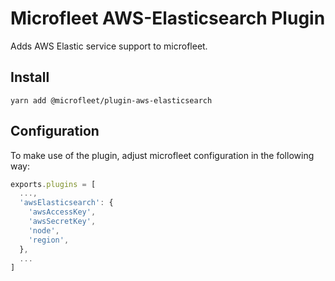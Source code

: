 # Microfleet AWS-Elasticsearch Plugin

Adds AWS Elastic service support to microfleet. 

## Install

`yarn add @microfleet/plugin-aws-elasticsearch`

## Configuration

To make use of the plugin, adjust microfleet configuration in the following way:

```ts
exports.plugins = [
  ...,
  'awsElasticsearch': {
    'awsAccessKey',
    'awsSecretKey',
    'node',
    'region',
  },
  ...
]
```
